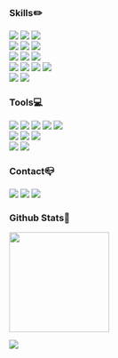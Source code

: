 <!--기술 스택, 연락처, 툴 등-->
<p>
  
  <!--<img src="https://img.shields.io/badge/쓰고자하는_텍스트-컬러코드?style=flat-square&logo=simpleicons에서_아이콘이름&logoColor=white"/></a>&nbsp -->
  
 
  <h3>Skills✏️</h3>
  <img src="https://img.shields.io/badge/Java-007396?style=flat&logo=OpenJDK&logoColor=white"/>
  <img src="https://img.shields.io/badge/Spring-6DB33F?style=flat&logo=spring&logoColor=white">
  <img src="https://img.shields.io/badge/Springboot-6DB33F?style=flat&logo=springboot&logoColor=white">
  <br>
  
  <img src="https://img.shields.io/badge/MySQL-4479A1?style=flat&logo=mysql&logoColor=white">
  <img src="https://img.shields.io/badge/MariaDB-003545?style=flat&logo=mariaDB&logoColor=white">
  <img src="https://img.shields.io/badge/Oracle-F80000?style=flat&logo=Oracle&logoColor=white">
  <br>

  <img src="https://img.shields.io/badge/Linux-FCC624?style=flat&logo=linux&logoColor=black">
  <img src="https://img.shields.io/badge/Docker-2496ED?style=flat&logo=Docker&logoColor=white" />
  <img src="https://img.shields.io/badge/Amazon%20AWS-232F3E?style=flat&logo=Amazon%20AWS&logoColor=white" />
  <br>


  <img src="https://img.shields.io/badge/HTML5-E34F26?style=flat&logo=html5&logoColor=white">
  <img src="https://img.shields.io/badge/CSS-1572B6?style=flat&logo=css3&logoColor=white">
  <img src="https://img.shields.io/badge/JavaScript-F7DF1E?style=flat&logo=JavaScript&logoColor=black"/>
  <img src="https://img.shields.io/badge/TypeScript-3178C6?style=flat&logo=TypeScript&logoColor=white"/> 
  <!--<img src="https://img.shields.io/badge/React-61DAFB?style=flat&logo=react&logoColor=black">-->
  <!--<img src="https://img.shields.io/badge/Android-3DDC84?style=flat&logo=Android&logoColor=black"/>-->
  <br>

  <img src="https://img.shields.io/badge/C++-00599C.svg?style=flat&logo=C%2B%2B&logoColor=white"/>
  <img src="https://img.shields.io/badge/Python-3776AB?style=flat&logo=python&logoColor=white">

  
    
    
  <h3>Tools💻</h3>
  <img src="https://img.shields.io/badge/Github-181717?style=flat&logo=github&logoColor=white">
  <img src="https://img.shields.io/badge/Git-F05032?style=flat&logo=git&logoColor=white">
  <img src="https://img.shields.io/badge/Notion-000000?style=flat&logo=notion&logoColor=white">
  <img src="https://img.shields.io/badge/Discord-5865F2?style=flat&logo=Discord&logoColor=white">
  <img src="https://img.shields.io/badge/Slack-4A154B?style=flat&logo=Slack&logoColor=white">
  <br>


  <img src="https://img.shields.io/badge/IntelliJ%20IDEA-000000?style=flat&logo=IntelliJ%20IDEA&logoColor=white">
  <img src="https://img.shields.io/badge/DataGrip-000000?style=flat&logo=DataGrip&logoColor=white">
  <img src="https://img.shields.io/badge/Visual%20Studio%20Code-007ACC?style=flat&logo=Visual%20Studio%20Code&logoColor=white">
  <!--<img src="https://img.shields.io/badge/Android%20Studio-3DDC84?style=flat&logo=Android%20Studio&logoColor=white">-->
  <br>
  
  <img src="https://img.shields.io/badge/Figma-F24E1E?style=flat&logo=figma&logoColor=white">
  <img src="https://img.shields.io/badge/Swagger-85EA2D?style=flat&logo=Swagger&logoColor=white"/> 
  <br>


  <h3>Contact📪</h3>
  <a href="https://radiant515.tistory.com/"><img src="https://img.shields.io/badge/My tech blog-A9BCF5?style=flat&logo=Tistory&logoColor=white&link=https://radiant515.tistory.com/"/></a>  
  <a href="mailto:tokykj515@gmail.com"><img src="https://img.shields.io/badge/Gmail-d14836?style=flat&logo=Gmail&logoColor=white&link=mailto:tokykj515@gmail.com"/></a>
  <a href="mailto:tokykj515@naver.com"><img src="https://img.shields.io/badge/Naver-03C75A?style=flat&logo=Naver&logoColor=white&link=mailto:tokykj515@naver.com"/></a>

  <h3>Github Stats🌟</h3>
  <img height="180px" src="https://github-readme-stats.vercel.app/api?username=tokyj515&show_icons=true&theme=buefy"/>
<!--   <img height="180px" src="https://github-readme-stats.vercel.app/api/top-langs/?username=tokyj515&layout=donut&theme=buefy"/> -->
  
</p>
  

<!--<img src="https://github-readme-stats.vercel.app/api/top-langs/?username=tokyj515&layout=compact&theme=swift">-->


<!--푸터-->
<img src="https://capsule-render.vercel.app/api?type=waving&color=auto&height=100&section=footer">
 


</div> <!--전체 둘러싸고 있는    div-->

